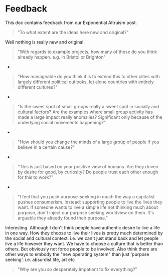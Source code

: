 # Feedback

This doc contains feedback from our Exponential Altruism post.


> "To what extent are the ideas here new and original?"

Well nothing is really new and original.


> "With regards to example projects, how many of these do you think already happen. e.g. in Bristol or Brighton"

-

> "How manageable do you think it is to extend this to other cities with largely different political outlooks, let alone countries with entirely different cultures?"

-

> "Is the sweet spot of small groups really a sweet spot in socially and cultural factors? Are the examples where small group activity has made a large impact really anomalies? Significant only because of the underlying social movements happening?"

-

> "How should you change the minds of a large group of people if you believe in a certain cause?"

-

> "This is just based on your positive view of humans. Are they driven by desire for good, by curiosity? Do people trust each other enough for this to work?"

-

> "I feel that you push purpose-seeking in much the way a capitalist pushes consumerism. Instead: supporting people to live the lives they want. If someone wants to live a simple life not thinking much about purpose, don't inject our purpose seeking worldview on them. It's arguable they already found their purpose."

Interesting. Although I don't think people have authentic desire to live a life in one way. How they choose to live their lives is pretty much determined by the social and cultural context. i.e. we can't just stand back and let people live a life however they want. We have to choose a culture that is better than others. But obviously not force people to be involved. Also think there are other ways to embody the "new operating system" than just 'purpose seeking'. i.e. absurdist life, art etc

> "Why are you so desperately impatient to fix everything?"